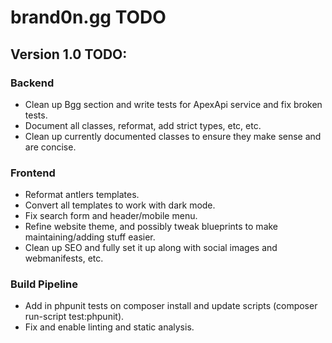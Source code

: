 # brand0n.gg TODO

## Version 1.0 TODO:

### Backend

- Clean up Bgg section and write tests for ApexApi service and fix broken tests.
- Document all classes, reformat, add strict types, etc, etc.
- Clean up currently documented classes to ensure they make sense and are concise.

### Frontend

- Reformat antlers templates.
- Convert all templates to work with dark mode.
- Fix search form and header/mobile menu.
- Refine website theme, and possibly tweak blueprints to make maintaining/adding stuff easier.
- Clean up SEO and fully set it up along with social images and webmanifests, etc.

### Build Pipeline

- Add in phpunit tests on composer install and update scripts (composer run-script test:phpunit).
- Fix and enable linting and static analysis.
